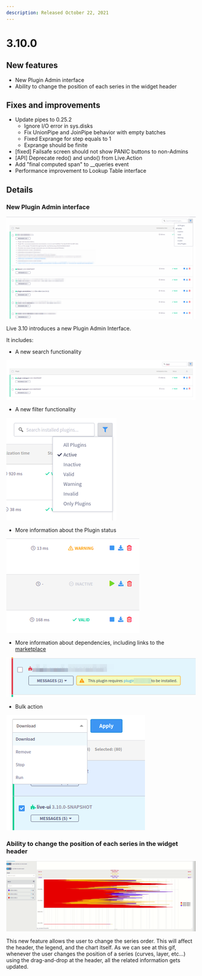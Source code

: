 ```yaml
---
description: Released October 22, 2021
---
```


# 3.10.0

## New features

* New Plugin Admin interface
* Ability to change the position of each series in the widget header

## Fixes and improvements

* Update pipes to 0.25.2
  * Ignore I/O error in sys.disks
  * Fix UnionPipe and JoinPipe behavior with empty batches
  * Fixed Exprange for step equals to 1
  * Exprange should be finite
* \[fixed] Failsafe screen should not show PANIC buttons to non-Admins&#x20;
* \[API] Deprecate redo() and undo() from Live.Action
* Add "final computed span" to \_\_queries event
* Performance improvement to Lookup Table interface

## Details



### New Plugin Admin interface

![New Plugin Admin interface](<../../.gitbook/assets/image (70).png>)

Live 3.10 introduces a new Plugin Admin Interface.&#x20;

It includes:&#x20;

* A new search functionality

![New Search](<../../.gitbook/assets/image (72).png>)



* A new filter functionality&#x20;

![a](<../../.gitbook/assets/image (173).png>)

* More information about the Plugin status

![](<../../.gitbook/assets/image (38).png>)

* More information about dependencies, including links to the [marketplace](https://marketplace.intelie.com/)

![](<../../.gitbook/assets/image (19).png>)

* Bulk action

![](<../../.gitbook/assets/image (15).png>)

### Ability to change the position of each series in the widget header

![](../../.gitbook/assets/after-feature.gif)

This new feature allows the user to change the series order. This will affect the header, the legend, and the chart itself. As we can see at this gif, whenever the user changes the position of a series (curves, layer, etc...) using the drag-and-drop at the header, all the related information gets updated.&#x20;
